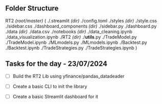 ## Folder Structure

RT2 *(root/master)* (
    ./.streamlit *(dir)*
        ./config.toml
    ./styles *(dir)*
        ./style.css
        ./sidebar.css
    ./dashboard_components *(dir)*
        ./sidebar.py
        ./dashboard.py
    ./data *(dir)*
        ./data.csv
    ./notebooks *(dir)*
        ./data_cleaning.ipynb
        ./data_visualization.ipynb
    ./RT2 *(dir)*
        ./__utils__.py
        ./TradeModel.py
        ./TradeModel.ipynb
        ./MLmodels.py
        ./MLmodels.ipynb
        ./Backtest.py
        ./Backtest.ipynb
        ./TradeStrategies.py
        ./TradeStrategies.ipynb
)

## Tasks for the day - 23/07/2024
- [ ] Build the RT2 Lib using yfinance/pandas_datadeader
- [ ] Create a basic CLI to init the library
- [ ] Create a basic Streamlit dashboard for it

